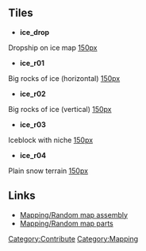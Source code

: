 ## Tiles

- **ice_drop**

Dropship on ice map
[150px](image:Ice_drop.jpg "wikilink")

- **ice_r01**

Big rocks of ice (horizontal)
[150px](image:ice_r01_IceRocks.jpg "wikilink")

- **ice_r02**

Big rocks of ice (vertical)
[150px](image:ice_r02.jpg "wikilink")

- **ice_r03**

Iceblock with niche
[150px](image:ice_r03_Niche.jpg "wikilink")

- **ice_r04**

Plain snow terrain
[150px](image:ice_r04_Plain.jpg "wikilink")

## Links

- [Mapping/Random map assembly](Mapping/Random_map_assembly "wikilink")
- [Mapping/Random map parts](Mapping/Random_map_parts "wikilink")

[Category:Contribute](Category:Contribute "wikilink")
[Category:Mapping](Category:Mapping "wikilink")